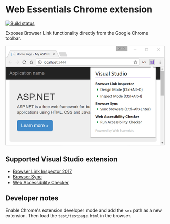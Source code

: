 # Web Essentials Chrome extension

[![Build status](https://ci.appveyor.com/api/projects/status/37jsbyfsv5edx481?svg=true)](https://ci.appveyor.com/project/madskristensen/webessentialschrome)

Exposes Browser Link functionality directly from the Google Chrome toolbar.

![screenshot](art/screenshot.png)

## Supported Visual Studio extension

- [Browser Link Inspector 2017](https://marketplace.visualstudio.com/items?itemName=MadsKristensen.BrowserLinkInspector2017)
- [Browser Sync](https://marketplace.visualstudio.com/items?itemName=MadsKristensen.BrowserSync)
- [Web Accessibility Checker](https://marketplace.visualstudio.com/items?itemName=MadsKristensen.WebAccessibilityChecker)

## Developer notes
Enable Chrome's extension developer mode and add the `src` path as a new extension. Then load the `test/testpage.html` in the browser.